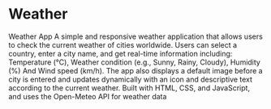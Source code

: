# Weather
Weather App 
A simple and responsive weather application that allows users to check the current weather of cities worldwide. Users can select a country, enter a city name, and get real-time information including:  Temperature (°C), Weather condition (e.g., Sunny, Rainy, Cloudy), Humidity (%) And Wind speed (km/h).
The app also displays a default image before a city is entered and updates dynamically with an icon and descriptive text according to the current weather. Built with HTML, CSS, and JavaScript, and uses the Open-Meteo API for weather data
